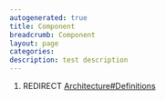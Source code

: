 ```yaml
---
autogenerated: true
title: Component
breadcrumb: Component
layout: page
categories: 
description: test description
---
```


1.  REDIRECT [Architecture\#Definitions](Architecture#Definitions)
